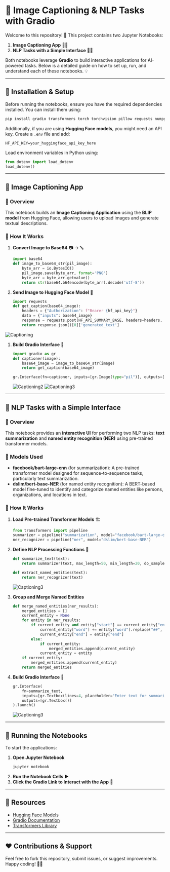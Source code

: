 # 📜 Image Captioning & NLP Tasks with Gradio

Welcome to this repository! 🚀 This project contains two Jupyter Notebooks:

1. **Image Captioning App** 📸📝
2. **NLP Tasks with a Simple Interface** 🧠💬

Both notebooks leverage **Gradio** to build interactive applications for AI-powered tasks. Below is a detailed guide on how to set up, run, and understand each of these notebooks. 💡

---

## 🔧 Installation & Setup

Before running the notebooks, ensure you have the required dependencies installed. You can install them using:

```bash
pip install gradio transformers torch torchvision pillow requests numpy
```

Additionally, if you are using **Hugging Face models**, you might need an API key. Create a `.env` file and add:

```plaintext
HF_API_KEY=your_huggingface_api_key_here
```

Load environment variables in Python using:

```python
from dotenv import load_dotenv
load_dotenv()
```

---

## 📸 Image Captioning App

### 📝 Overview
This notebook builds an **Image Captioning Application** using the **BLIP model** from Hugging Face, allowing users to upload images and generate textual descriptions.

### 🚀 How It Works
1. **Convert Image to Base64** 📷 → 🔤
   ```python
   import base64
   def image_to_base64_str(pil_image):
       byte_arr = io.BytesIO()
       pil_image.save(byte_arr, format='PNG')
       byte_arr = byte_arr.getvalue()
       return str(base64.b64encode(byte_arr).decode('utf-8'))
   ```
2. **Send Image to Hugging Face Model** 🤖
   ```python
   import requests
   def get_caption(base64_image):
       headers = {"Authorization": f"Bearer {hf_api_key}"}
       data = {"inputs": base64_image}
       response = requests.post(HF_API_SUMMARY_BASE, headers=headers, json=data)
       return response.json()[0]['generated_text']
   ```

![Captioning](/Images/Img1.png)

1. **Build Gradio Interface** 🎨
   ```python
   import gradio as gr
   def captioner(image):
       base64_image = image_to_base64_str(image)
       return get_caption(base64_image)
   
   gr.Interface(fn=captioner, inputs=[gr.Image(type="pil")], outputs=[gr.Textbox()]).launch()
   ```

   ![Captioning2](/Images/Img2.png)
   ![Captioning3](/Images/Img3.png)

---

## 🧠 NLP Tasks with a Simple Interface

### 📝 Overview

This notebook provides an **interactive UI** for performing two NLP tasks: **text summarization** and **named entity recognition (NER)** using pre-trained transformer models.

### 🚀 Models Used

- **facebook/bart-large-cnn** (for summarization): A pre-trained transformer model designed for sequence-to-sequence tasks, particularly text summarization.
- **dslim/bert-base-NER** (for named entity recognition): A BERT-based model fine-tuned to identify and categorize named entities like persons, organizations, and locations in text.

### 🚀 How It Works

1. **Load Pre-trained Transformer Models** 🏗️
   ```python
   from transformers import pipeline
   summarizer = pipeline("summarization", model="facebook/bart-large-cnn")
   ner_recognizer = pipeline("ner", model="dslim/bert-base-NER")
   ```
2. **Define NLP Processing Functions** 🧩
   ```python
   def summarize_text(text):
       return summarizer(text, max_length=50, min_length=20, do_sample=False)[0]['summary_text']

   def extract_named_entities(text):
       return ner_recognizer(text)
   ```
    ![Captioning3](/Images/NER1.png)

3. **Group and Merge Named Entities**
   ```python
   def merge_named_entities(ner_results):
       merged_entities = []
       current_entity = None
       for entity in ner_results:
           if current_entity and entity["start"] == current_entity["end"]:
               current_entity["word"] += entity["word"].replace("##", "")
               current_entity["end"] = entity["end"]
           else:
               if current_entity:
                   merged_entities.append(current_entity)
               current_entity = entity
       if current_entity:
           merged_entities.append(current_entity)
       return merged_entities
   ```
   
4. **Build Gradio Interface** 🎨
   ```python
   gr.Interface(
       fn=summarize_text,
       inputs=[gr.Textbox(lines=4, placeholder="Enter text for summarization")],
       outputs=[gr.Textbox()]
   ).launch()
   ```
   ![Captioning3](/Images/NER2.png)

---

## 🎯 Running the Notebooks
To start the applications:

1. **Open Jupyter Notebook**
   ```bash
   jupyter notebook
   ```
2. **Run the Notebook Cells** ▶️
3. **Click the Gradio Link to Interact with the App** 🎉

---

## 🔗 Resources
- [Hugging Face Models](https://huggingface.co/models)
- [Gradio Documentation](https://gradio.app/)
- [Transformers Library](https://huggingface.co/transformers/)

---

## ❤️ Contributions & Support
Feel free to fork this repository, submit issues, or suggest improvements. Happy coding! 🎨🚀